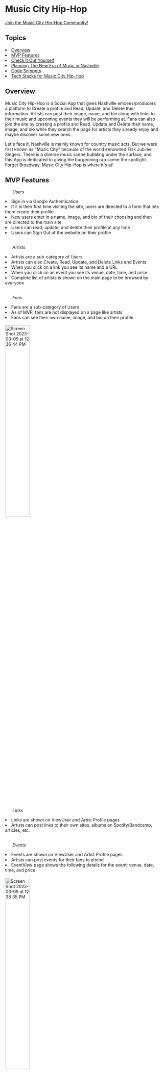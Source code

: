 <h1><strong>Music City Hip-Hop</strong></h1>

<a href="https://music-city-hip-hop-c4.netlify.app/">Join the Music City Hip-Hop Community!</a>

<h2>Topics</h2>
<li><a href="#overview">Overview</a></li>
<li><a href="#mvpfeatures">MVP Features</a></li>
<li><a href="#checkitout">Check It Out Yourself</a></li>
<li><a href="#planning">Planning The New Era of Music in Nashville</a></li>
<li><a href="#snippets">Code Snippets</a></li>
<li><a href="#techstacks">Tech Stacks for Music City Hip-Hop</a></li>

<h2><a id="overview">Overview</a></h2>
<p>Music City Hip-Hop is a Social App that gives Nashville emcees/producers a platform to Create a profile and Read, Update, and Delete their information.  Artists can post their image, name, and bio along with links to their music and upcoming events they will be performing at.  Fans can also join the site by creating a profile and Read, Update and Delete their name, image, and bio while they search the page for artists they already enjoy and maybe discover some new ones.</p>

<p>Let's face it, Nashville is mainly known for country music acts.  But we were first known as "Music City" because of the world-renowned Fisk Jubilee Singers.  There is a diverse music scene bubbling under the surface, and this App is dedicated to giving the burgeoning rap scene the spotlight.  Forget Broadway, Music City Hip-Hop is where it's at!</p>

<h2><a id="mvpfeatures">MVP Features</a></h2>
<ul><em>Users</em></ul>
<li>Sign in via Google Authentication</li>
<li>If it is their first time visiting the site, users are directed to a form that lets them create their profile</li>
<li>New users enter in a name, image, and bio of their choosing and then are directed to the main site</li>
<li>Users can read, update, and delete their profile at any time</li>
<li>Users can Sign Out of the website on their profile</li>
<br>

<ul><em>Artists</em></ul>
<li>Artists are a sub-category of Users</li>
<li>Artists can also Create, Read, Update, and Delete Links and Events</li>
<li>When you click on a link you see its name and a URL</li>
<li>When you click on an event you see its venue, date, time, and price</li> 
<li>Complete list of artists is shown on the main page to be browsed by everyone</li>
<br>

<ul><em>Fans</em></ul>
<li>Fans are a sub-category of Users</li>
<li>As of MVP, fans are not displayed on a page like artists</li>
<li>Fans can see their own name, image, and bio on their profile</li>
<br>

<img width="40%" alt="Screen Shot 2023-03-09 at 12 36 44 PM" src="https://user-images.githubusercontent.com/113273122/224122933-0a723301-5a38-4428-8be9-49eb8255854f.png">
</br>

<ul><em>Links</em></ul>
<li>Links are shown on ViewUser and Artist Profile pages</li>
<li>Artists can post links to their own sites, albums on Spotify/Bandcamp, articles, etc.</li>
<br>

<ul><em>Events</em></ul>
<li>Events are shown on ViewUser and Artist Profile pages</li>
<li>Artists can post events for their fans to attend</li>
<li>EventView page shows the following details for the event: venue, date, time, and price</li>
<br>

<img width="40%" alt="Screen Shot 2023-03-09 at 12 38 35 PM" src="https://user-images.githubusercontent.com/113273122/224123269-c947f348-461e-4662-bf76-8a67485d15c7.png">
<br>

<ul><em>Search Bar</em></ul>

<li>The Search Bar in the Navigation Bar allows the User to search for Artists by Artist Name</li>
<li>Any Artists that meet the search criteria are shown in the Search Query page, and can be navigated to by clicking the View Button</li>


<h2><a id="checkitout">Check It Out Yourself</a></h2>
Music City Hip-Hop has been deployed on Netlify, and can be viewed <a href="https://music-city-hip-hop-c4.netlify.app">here</a>.

<h2><a id="planning">Planning</a></h2>
ERD for GSD MVP


Screenshot of Wireframe with Next JS Routes


Link to ERD

Link to Figma Wireframe

Link to Github tickets for Get Shit Done - MVP

<h2><a id="snippets">Code Snippets</a></h2>
Dynamic Search Page


Merged Data API Calls


<h2><a id="techstacks">Tech Stacks</a></h2>
React nextjs Firebase CSS3 HTML5 Bootstrap Figma
Contributors
Eric Frey
